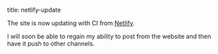 title: netlify-update


The site is now updating with CI from [Netlify](https://netlify.com). 

I will soon be able to regain my ability to post from the website and then have it push to other channels. 

